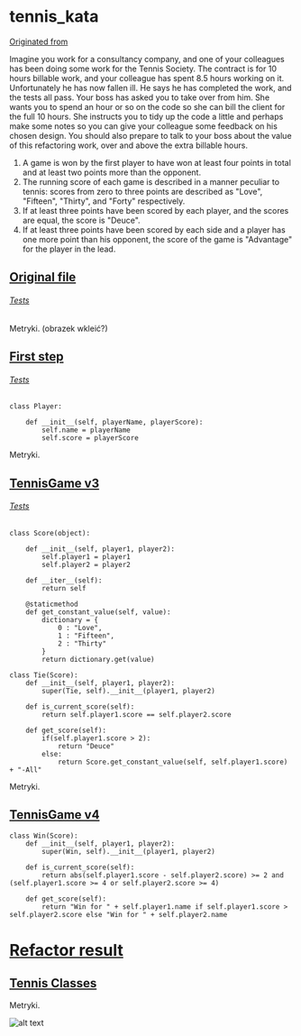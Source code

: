 # tennis_kata

[Originated from](https://github.com/emilybache/Tennis-Refactoring-Kata/tree/master/python)


Imagine you work for a consultancy company, and one of your colleagues has been doing some work for the Tennis Society. The contract is for 10 hours billable work, and your colleague has spent 8.5 hours working on it. Unfortunately he has now fallen ill. He says he has completed the work, and the tests all pass. Your boss has asked you to take over from him. She wants you to spend an hour or so on the code so she can bill the client for the full 10 hours. She instructs you to tidy up the code a little and perhaps make some notes so you can give your colleague some feedback on his chosen design. You should also prepare to talk to your boss about the value of this refactoring work, over and above the extra billable hours.

1. A game is won by the first player to have won at least four points in total and at least two points more than the opponent.
2. The running score of each game is described in a manner peculiar to tennis: scores from zero to three points are described as "Love", "Fifteen", "Thirty", and "Forty" respectively.
3. If at least three points have been scored by each player, and the scores are equal, the score is "Deuce".
4. If at least three points have been scored by each side and a player has one more point than his opponent, the score of the game is "Advantage" for the player in the lead.

## [Original file](https://github.com/ksazon/tennis_kata/blob/measurments/tennis.py)
###### [Tests](https://github.com/ksazon/tennis_kata/blob/measurments/tennis_unittest.py)
Metryki. (obrazek wkleić?)

## [First step](https://github.com/ksazon/tennis_kata/blob/measurments/tennis_v2.py)
###### [Tests](https://github.com/ksazon/tennis_kata/blob/measurments/tennis_unittest_v2.py)
```
class Player:

    def __init__(self, playerName, playerScore):
        self.name = playerName
        self.score = playerScore
```
Metryki.

## [TennisGame v3](https://github.com/ksazon/tennis_kata/blob/measurments/tennis_v3.py)
###### [Tests](https://github.com/ksazon/tennis_kata/blob/measurments/tennis_unittest_v3.py)
```
class Score(object):

    def __init__(self, player1, player2):
        self.player1 = player1
        self.player2 = player2

    def __iter__(self):
        return self

    @staticmethod
    def get_constant_value(self, value):
        dictionary = {
            0 : "Love",
            1 : "Fifteen",
            2 : "Thirty"
        }
        return dictionary.get(value)

class Tie(Score):
    def __init__(self, player1, player2):
        super(Tie, self).__init__(player1, player2)

    def is_current_score(self):
        return self.player1.score == self.player2.score

    def get_score(self):
        if(self.player1.score > 2):
            return "Deuce"
        else:
            return Score.get_constant_value(self, self.player1.score) + "-All"
```
Metryki.

## [TennisGame v4](https://github.com/ksazon/tennis_kata/blob/measurments/tennis_v4.py)

```
class Win(Score):
    def __init__(self, player1, player2):
        super(Win, self).__init__(player1, player2)

    def is_current_score(self):
        return abs(self.player1.score - self.player2.score) >= 2 and (self.player1.score >= 4 or self.player2.score >= 4)

    def get_score(self):
        return "Win for " + self.player1.name if self.player1.score > self.player2.score else "Win for " + self.player2.name
```

# [Refactor result](https://github.com/ksazon/tennis_kata/blob/measurments/tennis_v5.py)
## [Tennis Classes](https://github.com/ksazon/tennis_kata/blob/measurments/tennis_classes.py)

Metryki. 

![alt text](https://www.thinktocode.com/wp-content/uploads/2018/02/red-green-refactor.png)
